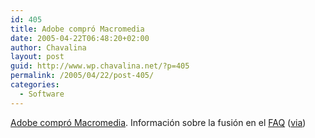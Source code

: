 ```yaml
---
id: 405
title: Adobe compró Macromedia
date: 2005-04-22T06:48:20+02:00
author: Chavalina
layout: post
guid: http://www.wp.chavalina.net/?p=405
permalink: /2005/04/22/post-405/
categories:
  - Software
---
```

<a href="http://www.el-mundo.es/navegante/2005/04/18/empresas/1113812691.html" target="_blank">Adobe compró Macromedia</a>. Información sobre la fusión en el <a href="http://www.adobe.com/aboutadobe/invrelations/pdfs/AdobeMacromediaFAQ.pdf" target="_blank">FAQ</a> (<a href="http://www.disenorama.com/noticias/abr2005/index.htm#000136" target="_blank">via</a>)